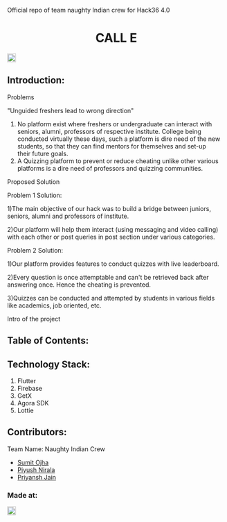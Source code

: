 
<h> Official repo of team naughty Indian crew for Hack36 4.0 </h>

<h1 align="center">CALL E</h1>
<p align="center">
</p>

<a href="https://hack36.com"> <img src="http://bit.ly/BuiltAtHack36" height=20px> </a>


## Introduction:

  <h> Problems </h>
  
  "Unguided freshers lead to wrong direction"
   1) No platform exist where freshers or undergraduate can interact with seniors, alumni, professors of respective institute. College being conducted virtually these days, such       a platform is dire need of the new students, so that they can find mentors for themselves and set-up their future goals. 
   2) A Quizzing platform to prevent or reduce cheating unlike other various platforms is a dire need of professors and quizzing communities.

  <h> Proposed Solution </h>
  
   Problem 1 Solution: 
   
   1)The main objective of our hack was to build a bridge between juniors, seniors, alumni and professors of institute.
   
   2)Our platform will help them interact (using messaging and video calling) with each other or post queries in post section under various categories.
   
   
   Problem 2 Solution: 
   
   1)Our platform provides features to conduct quizzes with live leaderboard.
   
   2)Every question is once attemptable and can't be retrieved back after answering once. Hence the cheating is prevented.
   
   3)Quizzes can be conducted and attempted by students in various fields like academics, job oriented, etc. 









  
  Intro of the project
  
## Table of Contents:

## Technology Stack:
  1) Flutter
  2) Firebase
  3) GetX
  4) Agora SDK
  5) Lottie
  

## Contributors:

Team Name: Naughty Indian Crew

* [Sumit Ojha](https://github.com/sumitsojha88)
* [Piyush Nirala](https://github.com/piyushn28)
* [Priyansh Jain](https://github.com/ErR0rpj)



### Made at:
<a href="https://hack36.com"> <img src="http://bit.ly/BuiltAtHack36" height=20px> </a>

